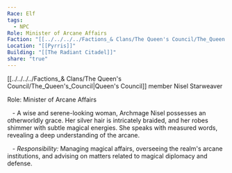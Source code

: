 ```yaml
---
Race: Elf
tags:
  - NPC
Role: Minister of Arcane Affairs
Faction: "[[../../../../Factions_& Clans/The Queen's Council/The_Queen's_Council|Queen's Council]]"
Location: "[[Pyrris]]"
Building: "[[The Radiant Citadel]]"
share: "true"
---
```


[[../../../../Factions_& Clans/The Queen's Council/The_Queen's_Council|Queen's Council]] member Nisel Starweaver

Role: Minister of Arcane Affairs

   - A wise and serene-looking woman, Archmage Nisel possesses an otherworldly grace. Her silver hair is intricately braided, and her robes shimmer with subtle magical energies. She speaks with measured words, revealing a deep understanding of the arcane.

   - *Responsibility:* Managing magical affairs, overseeing the realm's arcane institutions, and advising on matters related to magical diplomacy and defense.
